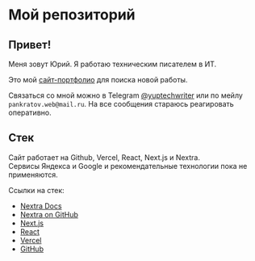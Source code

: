 # Мой репозиторий

## Привет!  

Меня зовут Юрий. Я работаю техническим писателем в ИТ.

Это мой [сайт-портфолио](https://www.myrepo.ru) для поиска новой работы.

Связаться со мной можно в Telegram [@yuptechwriter](https://t.me/yuptechwriter) или по мейлу `pankratov.web@mail.ru`. На все сообщения стараюсь реагировать оперативно.

## Стек

Сайт работает на Github, Vercel, React, Next.js и Nextra.  
Сервисы Яндекса и Google и рекомендательные технологии пока не применяются.

Ссылки на стек:
- [Nextra Docs](https://nextra.site/docs)
- [Nextra on GitHub](https://github.com/shuding/nextra/tree/main/examples/docs)
- [Next.js](https://nextjs.org/)
- [React](https://react.dev/)
- [Vercel](https://vercel.com/)
- [GitHub](https://github.com/)

